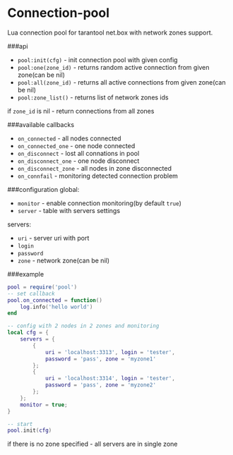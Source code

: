 # Connection-pool
Lua connection pool for tarantool net.box with network zones support.

###api
* `pool:init(cfg)` - init connection pool with given config
* `pool:one(zone_id)`  - returns random active connection from given zone(can be nil)
* `pool:all(zone_id)`  - returns all active connections from given zone(can be nil)
* `pool:zone_list()` - returns list of network zones ids

if `zone_id` is nil - return connections from all zones

###available callbacks
* `on_connected` - all nodes connected
* `on_connected_one` - one node connected
* `on_disconnect` - lost all connations in pool
* `on_disconnect_one` - one node disconnect
* `on_disconnect_zone` - all nodes in zone disconnected
* `on_connfail` - monitoring detected connection problem

###configuration
global:
* `monitor` - enable connection monitoring(by default `true`)
* `server` - table with servers settings

servers:
* `uri` - server uri with port
* `login`
* `password`
* `zone` - network zone(can be nil)

###example
```lua
pool = require('pool')
-- set callback
pool.on_connected = function()
    log.info('hello world')
end

-- config with 2 nodes in 2 zones and monitoring
local cfg = {
    servers = {
        {
            uri = 'localhost:3313', login = 'tester',
            password = 'pass', zone = 'myzone1'
        };
        {
            uri = 'localhost:3314', login = 'tester',
            password = 'pass', zone = 'myzone2'
        };
    };
    monitor = true;
}

-- start
pool.init(cfg)
```
if there is no zone specified - all servers are in single zone
